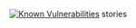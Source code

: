 [![Known Vulnerabilities](https://snyk.io/package/npm/snyk/badge.svg)](https://snyk.io/package/npm/snyk)
stories
